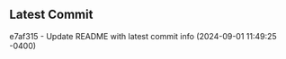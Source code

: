 
## Latest Commit
e7af315 - Update README with latest commit info (2024-09-01 11:49:25 -0400) <Yunxi-Zhou>
